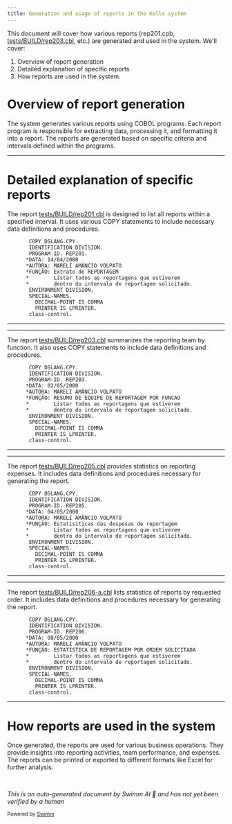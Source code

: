 ```yaml
---
title: Generation and usage of reports in the Kello system
---
```

This document will cover how various reports (rep201.cpb, <SwmPath>[tests/BUILD/rep203.cbl](tests/BUILD/rep203.cbl)</SwmPath>, etc.) are generated and used in the system. We'll cover:

1. Overview of report generation
2. Detailed explanation of specific reports
3. How reports are used in the system.

# Overview of report generation

The system generates various reports using COBOL programs. Each report program is responsible for extracting data, processing it, and formatting it into a report. The reports are generated based on specific criteria and intervals defined within the programs.

<SwmSnippet path="/tests/BUILD/rep201.cbl" line="1">

---

# Detailed explanation of specific reports

The report <SwmPath>[tests/BUILD/rep201.cbl](tests/BUILD/rep201.cbl)</SwmPath> is designed to list all reports within a specified interval. It uses various COPY statements to include necessary data definitions and procedures.

```cobol
       COPY DSLANG.CPY.
       IDENTIFICATION DIVISION.
       PROGRAM-ID. REP201.
      *DATA: 14/04/2000
      *AUTORA: MARELI AMÂNCIO VOLPATO
      *FUNÇÃO: Extrato de REPORTAGEM
      *        Listar todos as reportagens que estiverem
      *        dentro do intervalo de reportagem solicitado.
       ENVIRONMENT DIVISION.
       SPECIAL-NAMES.
         DECIMAL-POINT IS COMMA
         PRINTER IS LPRINTER.
       class-control.
```

---

</SwmSnippet>

<SwmSnippet path="/tests/BUILD/rep203.cbl" line="1">

---

The report <SwmPath>[tests/BUILD/rep203.cbl](tests/BUILD/rep203.cbl)</SwmPath> summarizes the reporting team by function. It also uses COPY statements to include data definitions and procedures.

```cobol
       COPY DSLANG.CPY.
       IDENTIFICATION DIVISION.
       PROGRAM-ID. REP203.
      *DATA: 02/05/2000
      *AUTORA: MARELI AMÂNCIO VOLPATO
      *FUNÇÃO: RESUMO DE EQUIPE DE REPORTAGEM POR FUNCAO
      *        Listar todos as reportagens que estiverem
      *        dentro do intervalo de reportagem solicitado.
       ENVIRONMENT DIVISION.
       SPECIAL-NAMES.
         DECIMAL-POINT IS COMMA
         PRINTER IS LPRINTER.
       class-control.
```

---

</SwmSnippet>

<SwmSnippet path="/tests/BUILD/rep205.cbl" line="1">

---

The report <SwmPath>[tests/BUILD/rep205.cbl](tests/BUILD/rep205.cbl)</SwmPath> provides statistics on reporting expenses. It includes data definitions and procedures necessary for generating the report.

```cobol
       COPY DSLANG.CPY.
       IDENTIFICATION DIVISION.
       PROGRAM-ID. REP205.
      *DATA: 04/05/2000
      *AUTORA: MARELI AMÂNCIO VOLPATO
      *FUNÇÃO: Estatisiticas das despesas de reportagem
      *        Listar todos as reportagens que estiverem
      *        dentro do intervalo de reportagem solicitado.
       ENVIRONMENT DIVISION.
       SPECIAL-NAMES.
         DECIMAL-POINT IS COMMA
         PRINTER IS LPRINTER.
       class-control.
```

---

</SwmSnippet>

<SwmSnippet path="/tests/BUILD/rep206-a.cbl" line="1">

---

The report <SwmPath>[tests/BUILD/rep206-a.cbl](tests/BUILD/rep206-a.cbl)</SwmPath> lists statistics of reports by requested order. It includes data definitions and procedures necessary for generating the report.

```cobol
       COPY DSLANG.CPY.
       IDENTIFICATION DIVISION.
       PROGRAM-ID. REP206.
      *DATA: 08/05/2000
      *AUTORA: MARELI AMÂNCIO VOLPATO
      *FUNÇÃO: ESTATISTICA DE REPORTAGEM POR ORDEM SOLICITADA
      *        Listar todos as reportagens que estiverem
      *        dentro do intervalo de reportagem solicitado.
       ENVIRONMENT DIVISION.
       SPECIAL-NAMES.
         DECIMAL-POINT IS COMMA
         PRINTER IS LPRINTER.
       class-control.
```

---

</SwmSnippet>

# How reports are used in the system

Once generated, the reports are used for various business operations. They provide insights into reporting activities, team performance, and expenses. The reports can be printed or exported to different formats like Excel for further analysis.

&nbsp;

*This is an auto-generated document by Swimm AI 🌊 and has not yet been verified by a human*

<SwmMeta version="3.0.0" repo-id="Z2l0aHViJTNBJTNBa2VsbG8lM0ElM0Fzd2ltbWlv" repo-name="kello"><sup>Powered by [Swimm](/)</sup></SwmMeta>
